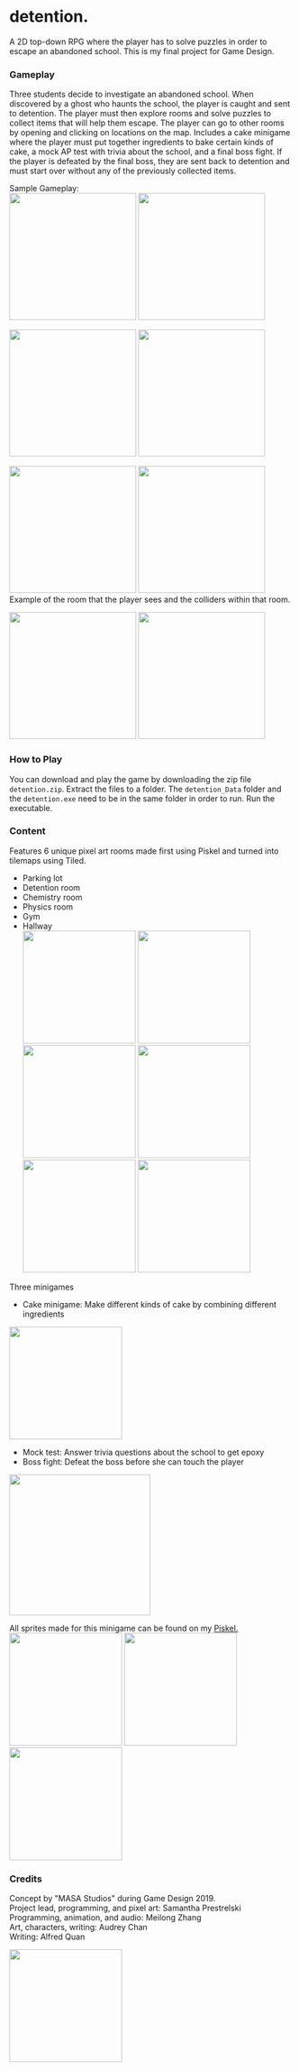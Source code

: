 # detention.
A 2D top-down RPG where the player has to solve puzzles in order to escape an abandoned school. 
This is my final project for Game Design.

### Gameplay
Three students decide to investigate an abandoned school. When discovered by a ghost who haunts the school, the player is caught and sent to detention. The player must then explore rooms and solve puzzles to collect items that will help them escape. The player can go to other rooms by opening and clicking on locations on the map. Includes a cake minigame where the player must put together ingredients to bake certain kinds of cake, a mock AP test with trivia about the school, and a final boss fight. If the player is defeated by the final boss, they are sent back to detention and must start over without any of the previously collected items.

Sample Gameplay: <br>
<img src="https://raw.githubusercontent.com/SamP923/Video-Game_detention/master/Images/TitleScreen.PNG" height = "225">  <img src="https://raw.githubusercontent.com/SamP923/Video-Game_detention/master/Images/CollectedMap.PNG" height = "225">

<img src="https://raw.githubusercontent.com/SamP923/Video-Game_detention/master/Images/KeyFobRetrieved.PNG" height = "225">  <img src="https://raw.githubusercontent.com/SamP923/Video-Game_detention/master/Images/Escape..PNG" height = "225">

<img src="https://raw.githubusercontent.com/SamP923/Video-Game_detention/master/Images/Hallway.PNG" height = "225">  <img src="https://raw.githubusercontent.com/SamP923/Video-Game_detention/master/Images/HallwayColliders.PNG" height = "225"> <br>
Example of the room that the player sees and the colliders within that room.

<img src="https://raw.githubusercontent.com/SamP923/Video-Game_detention/master/Images/CakeMinigame.PNG" height = "225">  <img src="https://raw.githubusercontent.com/SamP923/Video-Game_detention/master/Images/CreditsScroll.PNG" height = "225">    

### How to Play
You can download and play the game by downloading the zip file <code>detention.zip</code>. Extract the files to a folder. The <code>detention_Data</code> folder and the <code>detention.exe</code> need to be in the same folder in order to run. Run the executable.

### Content
Features 6 unique pixel art rooms made first using Piskel and turned into tilemaps using Tiled. <br>
- Parking lot
- Detention room
- Chemistry room
- Physics room
- Gym
- Hallway<br>
<img src="https://raw.githubusercontent.com/SamP923/Video-Game_detention/master/Tilemaps/parkingLot.png" height = "200">  <img src="https://raw.githubusercontent.com/SamP923/Video-Game_detention/master/Tilemaps/detentionRoom.png" height = "200">  <img src="https://raw.githubusercontent.com/SamP923/Video-Game_detention/master/Tilemaps/chemistryRoom.png" height = "200">  <img src="https://raw.githubusercontent.com/SamP923/Video-Game_detention/master/Tilemaps/physicsRoom.png" height = "200">  <img src="https://raw.githubusercontent.com/SamP923/Video-Game_detention/master/Tilemaps/gym.png" height = "200">  <img src="https://raw.githubusercontent.com/SamP923/Video-Game_detention/master/Tilemaps/hallwayTilemap.png" height = "200">

Three minigames <br>
- Cake minigame: Make different kinds of cake by combining different ingredients

<img src="https://raw.githubusercontent.com/SamP923/Video-Game_detention/master/Images/minigame-chemroom--.png" height = "200">

- Mock test: Answer trivia questions about the school to get epoxy
- Boss fight: Defeat the boss before she can touch the player

<img src="https://raw.githubusercontent.com/SamP923/Video-Game_detention/master/Images/BADEND.png" height = "250">

All sprites made for this minigame can be found on my [Piskel.](https://www.piskelapp.com/user/5742736389439488/public) <br>
<img src="https://raw.githubusercontent.com/SamP923/Video-Game_detention/master/Images/CharacterSprites.png" width = "200">  <img src="https://raw.githubusercontent.com/SamP923/Video-Game_detention/master/Images/CakeSprites.png" width = "200">  <img src="https://raw.githubusercontent.com/SamP923/Video-Game_detention/master/Images/melt.gif" width = "200"> 

### Credits
Concept by "MASA Studios" during Game Design 2019. <br>
Project lead, programming, and pixel art: Samantha Prestrelski<br>
Programming, animation, and audio: Meilong Zhang<br>
Art, characters, writing: Audrey Chan<br>
Writing: Alfred Quan<br>

<img src="https://raw.githubusercontent.com/SamP923/Video-Game_detention/master/Images/MASA-logo.png" width="200">
